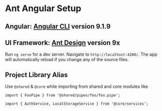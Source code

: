 # Ant Angular Setup

## Angular: [Angular CLI](https://github.com/angular/angular-cli) version 9.1.9
## UI Framework: [Ant Design](https://ng.ant.design/) version 9x

Run `ng serve` for a dev server. Navigate to `http://localhost:4200/`. The app will automatically reload if you change any of the source files.

## Project Library Alias

Use `@shared` & `@core` while importing from shared and core modules like

`import { FooPipe } from '@shared/pipes/foo/foo.pipe';
`

`import { AuthService, LocalStorageService } from '@core/services';`



